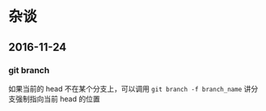 # 杂谈

## 2016-11-24

### git branch

如果当前的 head 不在某个分支上，可以调用 `git branch -f branch_name` 讲分支强制指向当前 head 的位置 


